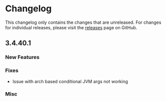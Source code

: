 # Changelog

This changelog only contains the changes that are unreleased. For changes for individual releases, please visit the
[releases](https://github.com/ATLauncher/ATLauncher/releases) page on GitHub.

## 3.4.40.1

### New Features

### Fixes

- Issue with arch based conditional JVM args not working

### Misc

